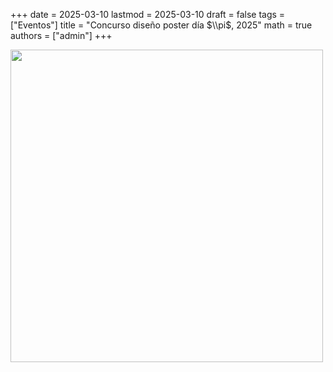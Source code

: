 +++
date      = 2025-03-10
lastmod   = 2025-03-10
draft     = false
tags      = ["Eventos"]
title     = "Concurso diseño poster día $\\pi$, 2025"
math      = true
authors = ["admin"]
+++

<img src="https://matematicas.netlify.app/img/pi/pi_posterContest2025.jpg"  width="500"/>




